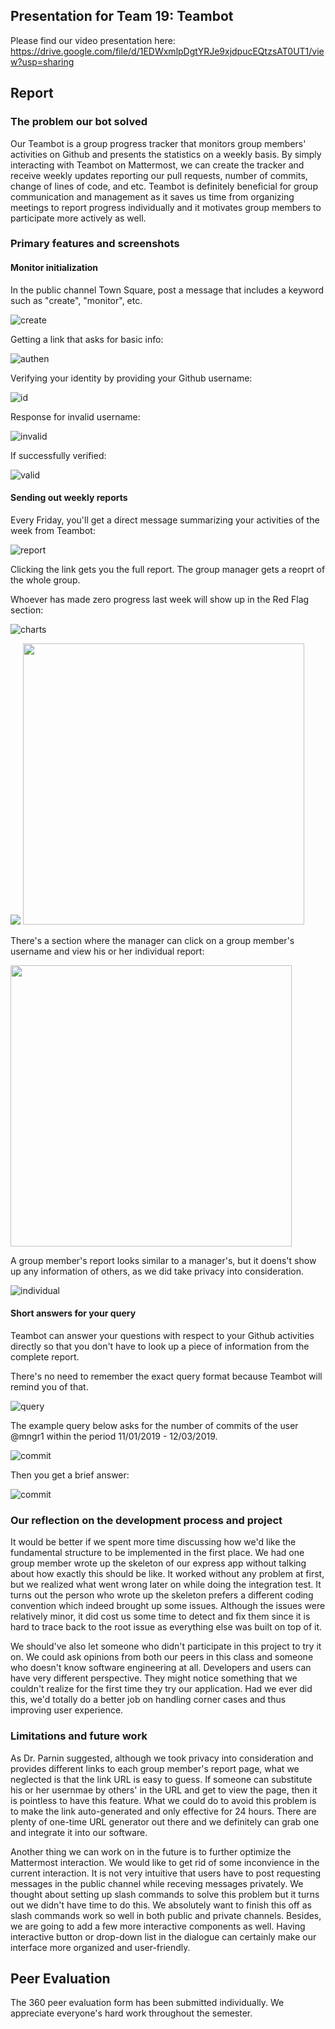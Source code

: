 ## Presentation for Team 19: Teambot
Please find our video presentation here: https://drive.google.com/file/d/1EDWxmlpDgtYRJe9xjdpucEQtzsAT0UT1/view?usp=sharing

## Report
### The problem our bot solved
Our Teambot is a group progress tracker that monitors group members' activities on Github and presents the statistics on a weekly basis. By simply interacting with Teambot on Mattermost, we can create the tracker and receive weekly updates reporting our pull requests, number of commits, change of lines of code, and etc. Teambot is definitely beneficial for group communication and management as it saves us time from organizing meetings to report progress individually and it motivates group members to participate more actively as well.
### Primary features and screenshots
#### Monitor initialization
In the public channel Town Square, post a message that includes a keyword such as "create", "monitor", etc.  
  
![create](https://media.github.ncsu.edu/user/14814/files/48b17b00-1a9d-11ea-8a80-a2095c32c75d)  
  
Getting a link that asks for basic info:  
  
![authen](https://media.github.ncsu.edu/user/14814/files/d9895600-1a9f-11ea-9a9b-ccf76dd4673b)  
  
Verifying your identity by providing your Github username:  
  
![id](https://media.github.ncsu.edu/user/14814/files/bd39e900-1aa0-11ea-81f9-1c37092496b2)  
  
Response for invalid username:  
  
![invalid](https://media.github.ncsu.edu/user/14814/files/a3000b00-1aa0-11ea-8eb4-cd49b5118b21)  
  
If successfully verified:  
  
![valid](https://media.github.ncsu.edu/user/14814/files/a6939200-1aa0-11ea-9e4e-5c0b765839db)  
  
#### Sending out weekly reports 

Every Friday, you'll get a direct message summarizing your activities of the week from Teambot:  
  
![report](https://media.github.ncsu.edu/user/14814/files/59fc8680-1aa1-11ea-9da2-60e2da222779)  
  
Clicking the link gets you the full report. The group manager gets a reoprt of the whole group.  
  
Whoever has made zero progress last week will show up in the Red Flag section:  
  
![charts](https://media.github.ncsu.edu/user/14814/files/16efe280-1aa4-11ea-834c-a536fd3886a5)  
  
<img src="https://media.github.ncsu.edu/user/14814/files/430b6380-1aa4-11ea-9021-6c6448072096">
  
<img src="https://media.github.ncsu.edu/user/14814/files/c760e500-1aaa-11ea-8916-b2a79db581d3" width="450">  
  
  
There's a section where the manager can click on a group member's username and view his or her individual report:  
  
<img src="https://media.github.ncsu.edu/user/14814/files/64bc1900-1aab-11ea-9fad-b64b0ec820e6" width="450">  
  
A group member's report looks similar to a manager's, but it doens't show up any information of others, as we did take privacy into consideration.  
  
![individual](https://media.github.ncsu.edu/user/14814/files/bc0abb00-1aa4-11ea-9a01-cab622d50314)  
  

#### Short answers for your query

Teambot can answer your questions with respect to your Github activities directly so that you don't have to look up a piece of information from the complete report.  
  
There's no need to remember the exact query format because Teambot will remind you of that.  
  
![query](https://media.github.ncsu.edu/user/14814/files/bb732400-1aa6-11ea-858f-73d2f5a5a6ce)  
  
The example query below asks for the number of commits of the user @mngr1 within the period 11/01/2019 - 12/03/2019.  
  
![commit](https://media.github.ncsu.edu/user/14814/files/db571780-1aa7-11ea-88cf-46005934cf04)  
  
Then you get a brief answer:  
  
![commit](https://media.github.ncsu.edu/user/14814/files/b662a480-1aa7-11ea-99f8-ee77de056532)  
  

### Our reflection on the development process and project  

It would be better if we spent more time discussing how we'd like the fundamental structure to be implemented in the first place. We had one group member wrote up the skeleton of our express app without talking about how exactly this should be like. It worked without any problem at first, but we realized what went wrong later on while doing the integration test. It turns out the person who wrote up the skeleton prefers a different coding convention which indeed brought up some issues. Although the issues were relatively minor, it did cost us some time to detect and fix them since it is hard to trace back to the root issue as everything else was built on top of it.  
  
We should've also let someone who didn't participate in this project to try it on. We could ask opinions from both our peers in this class and someone who doesn't know software engineering at all. Developers and users can have very different perspective. They might notice something that we couldn't realize for the first time they try our application. Had we ever did this, we'd totally do a better job on handling corner cases and thus improving user experience.  

### Limitations and future work  

As Dr. Parnin suggested, although we took privacy into consideration and provides different links to each group member's report page, what we neglected is that the link URL is easy to guess. If someone can substitute his or her usernmae by others' in the URL and get to view the page, then it is pointless to have this feature. What we could do to avoid this problem is to make the link auto-generated and only effective for 24 hours. There are plenty of one-time URL generator out there and we definitely can grab one and integrate it into our software.  

Another thing we can work on in the future is to further optimize the Mattermost interaction. We would like to get rid of some inconvience in the current interaction. It is not very intuitive that users have to post requesting messages in the public channel while receving messages privately. We thought about setting up slash commands to solve this problem but it turns out we didn't have time to do this. We absolutely want to finish this off as slash commands work so well in both public and private channels. Besides, we are going to add a few more interactive components as well. Having interactive button or drop-down list in the dialogue can certainly make our interface more organized and user-friendly.    

## Peer Evaluation
The 360 peer evaluation form has been submitted individually. We appreciate everyone's hard work throughout the semester.

